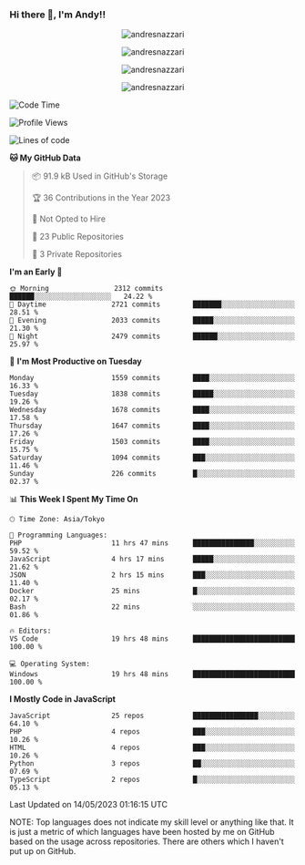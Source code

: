 ### Hi there 👋, I'm Andy!!

<p align="center" >
  <img src="https://github-profile-trophy.vercel.app/?username=AndresNazzari&theme=dracula&column=-1" alt="andresnazzari"/>
</p>

<p align="center">
  <img  src="https://github-readme-stats.vercel.app/api?username=AndresNazzari&count_private=true&show_icons=true&theme=dracula" alt="andresnazzari"/>
</p>
<p align="center">
  <img  src="https://github-readme-stats.vercel.app/api/top-langs/?username=AndresNazzari&layout=compact" alt="andresnazzari"/>
</p>
<p align="center" >
  <img src="https://github-readme-stats.vercel.app/api/wakatime?username=AndresNazzari" alt="andresnazzari"/>
</p>

<!--START_SECTION:waka-->
![Code Time](http://img.shields.io/badge/Code%20Time-496%20hrs%2026%20mins-blue)

![Profile Views](http://img.shields.io/badge/Profile%20Views-0-blue)

![Lines of code](https://img.shields.io/badge/From%20Hello%20World%20I%27ve%20Written-6.1%20million%20lines%20of%20code-blue)

**🐱 My GitHub Data** 

> 📦 91.9 kB Used in GitHub's Storage 
 > 
> 🏆 36 Contributions in the Year 2023
 > 
> 🚫 Not Opted to Hire
 > 
> 📜 23 Public Repositories 
 > 
> 🔑 3 Private Repositories 
 > 
**I'm an Early 🐤** 

```text
🌞 Morning                2312 commits        ██████░░░░░░░░░░░░░░░░░░░   24.22 % 
🌆 Daytime                2721 commits        ███████░░░░░░░░░░░░░░░░░░   28.51 % 
🌃 Evening                2033 commits        █████░░░░░░░░░░░░░░░░░░░░   21.30 % 
🌙 Night                  2479 commits        ██████░░░░░░░░░░░░░░░░░░░   25.97 % 
```
📅 **I'm Most Productive on Tuesday** 

```text
Monday                   1559 commits        ████░░░░░░░░░░░░░░░░░░░░░   16.33 % 
Tuesday                  1838 commits        █████░░░░░░░░░░░░░░░░░░░░   19.26 % 
Wednesday                1678 commits        ████░░░░░░░░░░░░░░░░░░░░░   17.58 % 
Thursday                 1647 commits        ████░░░░░░░░░░░░░░░░░░░░░   17.26 % 
Friday                   1503 commits        ████░░░░░░░░░░░░░░░░░░░░░   15.75 % 
Saturday                 1094 commits        ███░░░░░░░░░░░░░░░░░░░░░░   11.46 % 
Sunday                   226 commits         █░░░░░░░░░░░░░░░░░░░░░░░░   02.37 % 
```


📊 **This Week I Spent My Time On** 

```text
🕑︎ Time Zone: Asia/Tokyo

💬 Programming Languages: 
PHP                      11 hrs 47 mins      ███████████████░░░░░░░░░░   59.52 % 
JavaScript               4 hrs 17 mins       █████░░░░░░░░░░░░░░░░░░░░   21.62 % 
JSON                     2 hrs 15 mins       ███░░░░░░░░░░░░░░░░░░░░░░   11.40 % 
Docker                   25 mins             █░░░░░░░░░░░░░░░░░░░░░░░░   02.17 % 
Bash                     22 mins             ░░░░░░░░░░░░░░░░░░░░░░░░░   01.86 % 

🔥 Editors: 
VS Code                  19 hrs 48 mins      █████████████████████████   100.00 % 

💻 Operating System: 
Windows                  19 hrs 48 mins      █████████████████████████   100.00 % 
```

**I Mostly Code in JavaScript** 

```text
JavaScript               25 repos            ████████████████░░░░░░░░░   64.10 % 
PHP                      4 repos             ███░░░░░░░░░░░░░░░░░░░░░░   10.26 % 
HTML                     4 repos             ███░░░░░░░░░░░░░░░░░░░░░░   10.26 % 
Python                   3 repos             ██░░░░░░░░░░░░░░░░░░░░░░░   07.69 % 
TypeScript               2 repos             █░░░░░░░░░░░░░░░░░░░░░░░░   05.13 % 
```




 Last Updated on 14/05/2023 01:16:15 UTC
<!--END_SECTION:waka-->

NOTE: Top languages does not indicate my skill level or anything like that. It is just a metric of which languages have been hosted by me on GitHub based on the usage across repositories. There are others which I haven't put up on GitHub.

<!-- Here are some ideas to get you started:

-   🔭 I’m currently working on ...
-   🌱 I’m currently learning ...
-   👯 I’m looking to collaborate on ...
-   🤔 I’m looking for help with ...
-   💬 Ask me about ...
-   📫 How to reach me: ...
-   😄 Pronouns: ...
-   ⚡ Fun fact: ... -->
